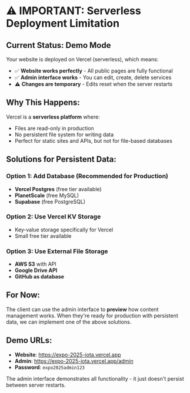 # ⚠️ IMPORTANT: Serverless Deployment Limitation

## Current Status: Demo Mode

Your website is deployed on Vercel (serverless), which means:

- ✅ **Website works perfectly** - All public pages are fully functional
- ✅ **Admin interface works** - You can edit, create, delete services
- ⚠️ **Changes are temporary** - Edits reset when the server restarts

## Why This Happens:

Vercel is a **serverless platform** where:

- Files are read-only in production
- No persistent file system for writing data
- Perfect for static sites and APIs, but not for file-based databases

## Solutions for Persistent Data:

### Option 1: Add Database (Recommended for Production)

- **Vercel Postgres** (free tier available)
- **PlanetScale** (free MySQL)
- **Supabase** (free PostgreSQL)

### Option 2: Use Vercel KV Storage

- Key-value storage specifically for Vercel
- Small free tier available

### Option 3: Use External File Storage

- **AWS S3** with API
- **Google Drive API**
- **GitHub as database**

## For Now:

The client can use the admin interface to **preview** how content management works. When they're ready for production with persistent data, we can implement one of the above solutions.

## Demo URLs:

- **Website**: https://expo-2025-iota.vercel.app
- **Admin**: https://expo-2025-iota.vercel.app/admin
- **Password**: `expo2025admin123`

The admin interface demonstrates all functionality - it just doesn't persist between server restarts.
